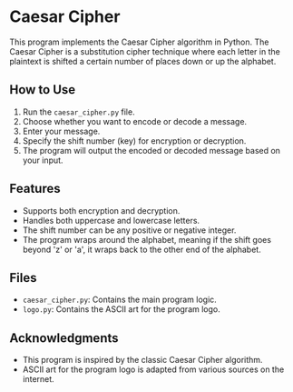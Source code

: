 # Caesar Cipher

This program implements the Caesar Cipher algorithm in Python. The Caesar Cipher is a substitution cipher technique where each letter in the plaintext is shifted a certain number of places down or up the alphabet.

## How to Use

1. Run the `caesar_cipher.py` file.
2. Choose whether you want to encode or decode a message.
3. Enter your message.
4. Specify the shift number (key) for encryption or decryption.
5. The program will output the encoded or decoded message based on your input.

## Features

- Supports both encryption and decryption.
- Handles both uppercase and lowercase letters.
- The shift number can be any positive or negative integer.
- The program wraps around the alphabet, meaning if the shift goes beyond 'z' or 'a', it wraps back to the other end of the alphabet.

## Files

- `caesar_cipher.py`: Contains the main program logic.
- `logo.py`: Contains the ASCII art for the program logo.


## Acknowledgments

- This program is inspired by the classic Caesar Cipher algorithm.
- ASCII art for the program logo is adapted from various sources on the internet.




